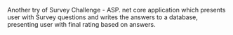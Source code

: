 Another try of Survey Challenge -  ASP. net core application which presents user with Survey questions and writes the answers to a database, presenting user with final rating based on answers.


